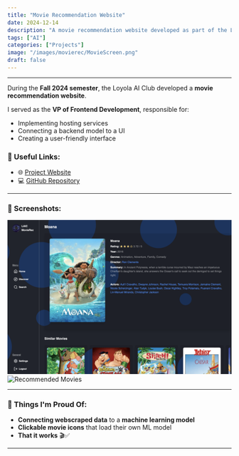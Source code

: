 ```yaml
---
title: "Movie Recommendation Website"
date: 2024-12-14
description: "A movie recommendation website developed as part of the Loyola AI Club's Fall 2024 project."
tags: ["AI"]
categories: ["Projects"]
image: "/images/movierec/MovieScreen.png"
draft: false
---
```


<hr>

During the **Fall 2024 semester**, the Loyola AI Club developed a **movie recommendation website**.  

I served as the **VP of Frontend Development**, responsible for:
- Implementing hosting services
- Connecting a backend model to a UI
- Creating a user-friendly interface

### 🔗 Useful Links:
- 🌐 [Project Website](https://movierec-f24-e040c420e2f6.herokuapp.com)  
- 💻 [GitHub Repository](https://github.com/loyolaAI/MovieRec-F24)  

---

### 📸 Screenshots:
![Movie Screen](/images/movierec/MovieScreen.png)  
![Recommended Movies](/images/movierec/Recommended.png)  

---

### 🎉 Things I'm Proud Of:
- **Connecting webscraped data** to a **machine learning model**
- **Clickable movie icons** that load their own ML model
- **That it works** 🎬✅

---

